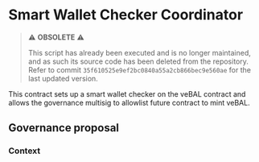 # Smart Wallet Checker Coordinator

> ⚠️ **OBSOLETE** ⚠️
>
> This script has already been executed and is no longer maintained, and as such its source code has been deleted from the repository.
> Refer to commit `35f610525e9ef2bc0840a55a2cb866bec9e560ae` for the last updated version.

This contract sets up a smart wallet checker on the veBAL contract and allows the governance multisig to allowlist future contract to mint veBAL.

## Governance proposal

### Context
